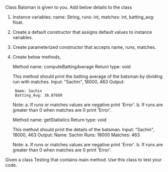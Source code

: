Class Batsman is given to you. Add below details to the class

1. Instance variables:
	name: String,
	runs: int,
	matches: int,
	batting_avg: float.
2. Create a default constructor that assigns default values to instance variables.
3. Create parameterized constructor that accepts name, runs, matches.
4. Create below methods,

	Method name: computeBattingAverage
	Return type: void
	
	This method should print the batting average of the batsman by dividing run with matches.
	Input: "Sachin", 18000, 463
	Output: 

		Name: Sachin
		Batting_Avg: 38.87689

	Note: a. If runs or matches values are negative print 'Error'.
		  b. If runs are greater than 0 when matches are 0 print 'Error'.

	Method name: getStatistics
	Return type: void
	
	This method should print the details of the batsman.
	Input: "Sachin", 18000, 463
	Output: 
		Name: Sachin
		Runs: 18000
		Matches: 463

	Note: a. If runs or matches values are negative print 'Error'.
		  b. If runs are greater than 0 when matches are 0 print 'Error'.

Given a class Testing that contains main method. Use this class to test your code.
